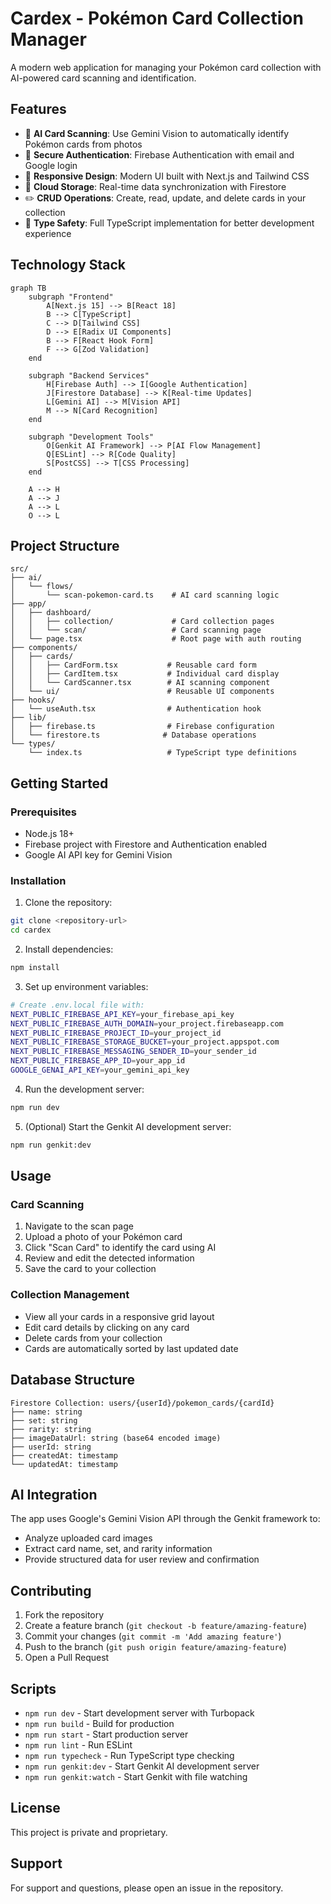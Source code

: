 # Cardex - Pokémon Card Collection Manager

A modern web application for managing your Pokémon card collection with AI-powered card scanning and identification.

## Features

- 🤖 **AI Card Scanning**: Use Gemini Vision to automatically identify Pokémon cards from photos
- 🔐 **Secure Authentication**: Firebase Authentication with email and Google login
- 📱 **Responsive Design**: Modern UI built with Next.js and Tailwind CSS
- 💾 **Cloud Storage**: Real-time data synchronization with Firestore
- ✏️ **CRUD Operations**: Create, read, update, and delete cards in your collection
- 🎯 **Type Safety**: Full TypeScript implementation for better development experience

## Technology Stack

```mermaid
graph TB
    subgraph "Frontend"
        A[Next.js 15] --> B[React 18]
        B --> C[TypeScript]
        C --> D[Tailwind CSS]
        D --> E[Radix UI Components]
        B --> F[React Hook Form]
        F --> G[Zod Validation]
    end
    
    subgraph "Backend Services"
        H[Firebase Auth] --> I[Google Authentication]
        J[Firestore Database] --> K[Real-time Updates]
        L[Gemini AI] --> M[Vision API]
        M --> N[Card Recognition]
    end
    
    subgraph "Development Tools"
        O[Genkit AI Framework] --> P[AI Flow Management]
        Q[ESLint] --> R[Code Quality]
        S[PostCSS] --> T[CSS Processing]
    end
    
    A --> H
    A --> J
    A --> L
    O --> L
```

## Project Structure

```
src/
├── ai/
│   └── flows/
│       └── scan-pokemon-card.ts    # AI card scanning logic
├── app/
│   ├── dashboard/
│   │   ├── collection/             # Card collection pages
│   │   └── scan/                   # Card scanning page
│   └── page.tsx                    # Root page with auth routing
├── components/
│   ├── cards/
│   │   ├── CardForm.tsx           # Reusable card form
│   │   ├── CardItem.tsx           # Individual card display
│   │   └── CardScanner.tsx        # AI scanning component
│   └── ui/                        # Reusable UI components
├── hooks/
│   └── useAuth.tsx                # Authentication hook
├── lib/
│   ├── firebase.ts                # Firebase configuration
│   └── firestore.ts              # Database operations
└── types/
    └── index.ts                   # TypeScript type definitions
```

## Getting Started

### Prerequisites

- Node.js 18+ 
- Firebase project with Firestore and Authentication enabled
- Google AI API key for Gemini Vision

### Installation

1. Clone the repository:
```bash
git clone <repository-url>
cd cardex
```

2. Install dependencies:
```bash
npm install
```

3. Set up environment variables:
```bash
# Create .env.local file with:
NEXT_PUBLIC_FIREBASE_API_KEY=your_firebase_api_key
NEXT_PUBLIC_FIREBASE_AUTH_DOMAIN=your_project.firebaseapp.com
NEXT_PUBLIC_FIREBASE_PROJECT_ID=your_project_id
NEXT_PUBLIC_FIREBASE_STORAGE_BUCKET=your_project.appspot.com
NEXT_PUBLIC_FIREBASE_MESSAGING_SENDER_ID=your_sender_id
NEXT_PUBLIC_FIREBASE_APP_ID=your_app_id
GOOGLE_GENAI_API_KEY=your_gemini_api_key
```

4. Run the development server:
```bash
npm run dev
```

5. (Optional) Start the Genkit AI development server:
```bash
npm run genkit:dev
```

## Usage

### Card Scanning
1. Navigate to the scan page
2. Upload a photo of your Pokémon card
3. Click "Scan Card" to identify the card using AI
4. Review and edit the detected information
5. Save the card to your collection

### Collection Management
- View all your cards in a responsive grid layout
- Edit card details by clicking on any card
- Delete cards from your collection
- Cards are automatically sorted by last updated date

## Database Structure

```
Firestore Collection: users/{userId}/pokemon_cards/{cardId}
├── name: string
├── set: string
├── rarity: string
├── imageDataUrl: string (base64 encoded image)
├── userId: string
├── createdAt: timestamp
└── updatedAt: timestamp
```

## AI Integration

The app uses Google's Gemini Vision API through the Genkit framework to:
- Analyze uploaded card images
- Extract card name, set, and rarity information
- Provide structured data for user review and confirmation

## Contributing

1. Fork the repository
2. Create a feature branch (`git checkout -b feature/amazing-feature`)
3. Commit your changes (`git commit -m 'Add amazing feature'`)
4. Push to the branch (`git push origin feature/amazing-feature`)
5. Open a Pull Request

## Scripts

- `npm run dev` - Start development server with Turbopack
- `npm run build` - Build for production
- `npm run start` - Start production server
- `npm run lint` - Run ESLint
- `npm run typecheck` - Run TypeScript type checking
- `npm run genkit:dev` - Start Genkit AI development server
- `npm run genkit:watch` - Start Genkit with file watching

## License

This project is private and proprietary.

## Support

For support and questions, please open an issue in the repository.
